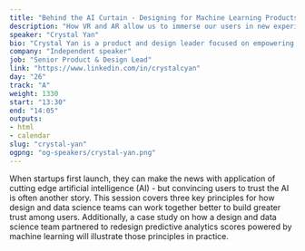```yaml
---
title: "Behind the AI Curtain - Designing for Machine Learning Products"
description: "How VR and AR allow us to immerse our users in new experiences?"
speaker: "Crystal Yan"
bio: "Crystal Yan is a product and design leader focused on empowering high impact organizations to be more customer-centric with human-centered design. Currently, she advises clients in the technology, healthcare, education, and nonprofit sectors as an independent consultant and is a Product Manager and UX Designer with the United States Digital Service, a startup within the federal government using design and technology to deliver better government services to the American people. At the USDS, her work focuses on using human-centered design to deliver better policy for healthcare providers and better services for asylum seekers. Previously, Crystal led the user experience research and design for Real Talk, a storytelling-driven health education app co-designed with low-income teenagers in the rural South, and led the user experience team at FiscalNote, an enterprise software startup transforming how organizations interact with governments worldwide. Crystal has worked in the US, India, China, and Cambodia and spoken at technology and design conferences across the US, Mexico, Chile, China, India, Ireland, Germany, Norway, Portugal, and the UK."
company: "Independent speaker"
job: "Senior Product & Design Lead"
link: "https://www.linkedin.com/in/crystalcyan"
day: "26"
track: "A"
weight: 1330
start: "13:30"
end: "14:05"
outputs:
- html
- calendar
slug: "crystal-yan"
ogpng: "og-speakers/crystal-yan.png"
---
```


When startups first launch, they can make the news with application of cutting edge artificial intelligence (AI) - but convincing users to trust the AI is often another story. This session covers three key principles for how design and data science teams can work together better to build greater trust among users. Additionally, a case study on how a design and data science team partnered to redesign predictive analytics scores powered by machine learning will illustrate those principles in practice.